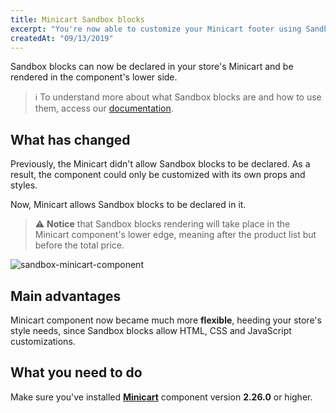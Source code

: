 ```yaml
---
title: Minicart Sandbox blocks
excerpt: "You're now able to customize your Minicart footer using Sandbox blocks."
createdAt: "09/13/2019"
---
```


Sandbox blocks can now be declared in your store's Minicart and be rendered in the component's lower side.

> ℹ️ To understand more about what Sandbox blocks are and how to use them, access our [documentation](https://vtex.io/docs/recipes/layout/using-sandbox-blocks).

## What has changed

Previously, the Minicart didn't allow Sandbox blocks to be declared. As a result, the component could only be customized with its own props and styles. 

Now, Minicart allows Sandbox blocks to be declared in it. 

> ⚠️ **Notice** that Sandbox blocks rendering will take place in the Minicart component's lower edge, meaning after the product list but before the total price. 

![sandbox-minicart-component](https://user-images.githubusercontent.com/52087100/64884333-d533d500-d637-11e9-8f29-c5c1f403d75a.png)

## Main advantages

Minicart component now became much more **flexible**, heeding your store's style needs, since Sandbox blocks allow HTML, CSS and JavaScript customizations.

## What you need to do

Make sure you've installed [**Minicart**](https://vtex.io/docs/components/product/vtex.minicart) component version **2.26.0** or higher.
